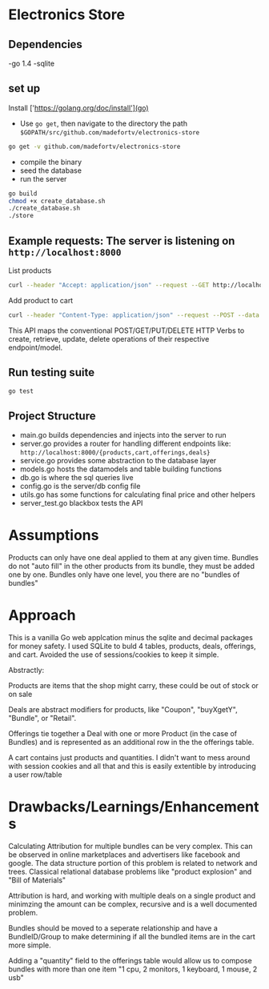 # Electronics Store

## Dependencies
-go 1.4
-sqlite

## set up
Install ['https://golang.org/doc/install'](go)
- Use `go get`, then navigate to the directory the path `$GOPATH/src/github.com/madefortv/electronics-store`
```bash
go get -v github.com/madefortv/electronics-store
```
- compile the binary
- seed the database
- run the server
```bash
go build
chmod +x create_database.sh
./create_database.sh
./store
```

## Example requests: The server is listening on `http://localhost:8000`

List products
```bash
curl --header "Accept: application/json" --request --GET http://localhost:8000/products
```

Add product to cart
```bash
curl --header "Content-Type: application/json" --request --POST --data '{"id": 1, "name": "laptop", "description": "very fast", "price": "1000.00"}' http://localhost:8000/cart
```

This API maps the conventional POST/GET/PUT/DELETE HTTP Verbs to create, retrieve, update, delete operations of their respective endpoint/model.


## Run testing suite
```bash
go test
```

## Project Structure
- main.go builds dependencies and injects into the server to run
- server.go provides a router for handling different endpoints like: `http://localhost:8000/{products,cart,offerings,deals}`
- service.go provides some abstraction to the database layer
- models.go hosts the datamodels and table building functions
- db.go is where the sql queries live
- config.go is the server/db config file
- utils.go has some functions for calculating final price and other helpers
- server_test.go blackbox tests the API

# Assumptions
Products can only have one deal applied to them at any given time.
Bundles do not "auto fill" in the other products from its bundle, they must be added one by one.
Bundles only have one level, you there are no "bundles of bundles"

# Approach
This is a vanilla Go web applcation minus the sqlite and decimal packages for money safety.
I used SQLite to buld 4 tables, products, deals, offerings, and cart. Avoided the use of sessions/cookies
to keep it simple.

Abstractly:

Products are items that the shop might carry, these could be out of stock or on sale

Deals are abstract modifiers for products, like "Coupon", "buyXgetY", "Bundle", or "Retail".

Offerings tie together a Deal with one or more Product (in the case of Bundles) and is represented as an additional row in the the offerings table.

A cart contains just products and quantities. I didn't want to mess around with session cookies and all that and this is easily extentible by introducing a user row/table



# Drawbacks/Learnings/Enhancements
Calculating Attribution for multiple bundles can be very complex. This can be observed in online marketplaces and advertisers like facebook and google.
The data structure portion of this problem is related to network and trees. Classical relational database problems like "product explosion" and "Bill of Materials"

Attribution is hard, and working with multiple deals on a single product and minimzing the amount can be complex, recursive and is a well documented problem.

Bundles should be moved to a seperate relationship and have a BundleID/Group to make determining if all the bundled items
are in the cart more simple.

Adding a "quantity" field to the offerings table would allow us to compose bundles with more than one item "1 cpu, 2 monitors, 1 keyboard, 1 mouse, 2 usb"

